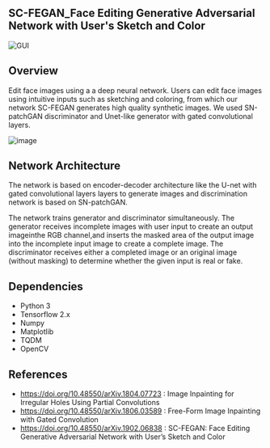 ## SC-FEGAN_Face Editing Generative Adversarial Network with User's Sketch and Color
![GUI](https://user-images.githubusercontent.com/112108580/194565225-8a8ed270-0baa-468d-8d72-d3bc48404f8a.gif)

## Overview
Edit face images using a a deep neural network. Users can edit face images using intuitive inputs such as sketching and coloring, from which our network SC-FEGAN generates high quality synthetic images. We used SN-patchGAN discriminator and Unet-like generator with gated convolutional layers.

![image](https://user-images.githubusercontent.com/112108580/206371878-32cca246-69ad-4a1e-a00d-979975a69821.png)


## Network Architecture 

The network is based on encoder-decoder architecture like the U-net with gated convolutional layers layers to generate images and discrimination network 
is based on SN-patchGAN.

The network trains generator and discriminator simultaneously. The generator receives incomplete images with user input to create an output imageinthe RGB channel,and inserts the masked area of the output image into the incomplete input image to create a complete image. The discriminator receives either a completed image or an original image (without masking) to determine whether the given input is real or fake.




## Dependencies
* Python 3
* Tensorflow 2.x
* Numpy
* Matplotlib
* TQDM
* OpenCV


## References 
* https://doi.org/10.48550/arXiv.1804.07723 : Image Inpainting for Irregular Holes Using Partial Convolutions
* https://doi.org/10.48550/arXiv.1806.03589 : Free-Form Image Inpainting with Gated Convolution                                                  
* https://doi.org/10.48550/arXiv.1902.06838 : SC-FEGAN: Face Editing Generative Adversarial Network with User’s Sketch and Color

